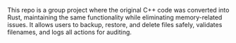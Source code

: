 This repo is a group project where the original C++ code was converted into Rust, maintaining the same functionality while eliminating memory-related issues. It allows users to backup, restore, and delete files safely, validates filenames, and logs all actions for auditing.
